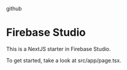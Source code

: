 github
# Firebase Studio

This is a NextJS starter in Firebase Studio.

To get started, take a look at src/app/page.tsx.
